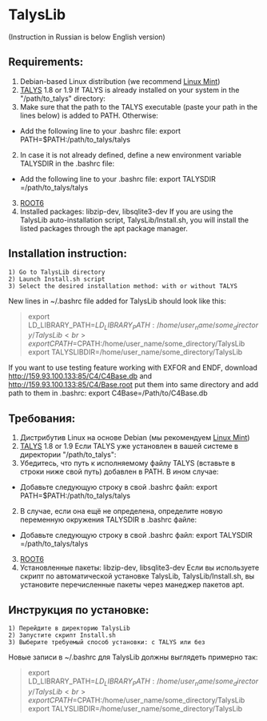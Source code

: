 # **TalysLib**

(Instruction in Russian is below English version)

## Requirements: 
1. Debian-based Linux distribution (we recommend [Linux Mint](https://linuxmint.com/))
2. [TALYS](https://tendl.web.psi.ch/tendl_2019/talys.html) 1.8 or 1.9 
If TALYS is already installed on your system in the "/path/to_talys" directory:
  1. Make sure that the path to the TALYS executable (paste your path in the lines below) is added to PATH. Otherwise:
   * Add the following line to your .bashrc file: export PATH=$PATH:/path/to_talys/talys
  2. In case it is not already defined, define a new environment variable TALYSDIR in the .bashrc file:
   * Add the following line to your .bashrc file: export TALYSDIR =/path/to_talys/talys
3. [ROOT6](https://root.cern)
4. Installed packages: libzip-dev, libsqlite3-dev
If you are using the TalysLib auto-installation script, TalysLib/Install.sh, you will install the listed packages through the apt package manager.

## Installation instruction:

    1) Go to TalysLib directory
    2) Launch Install.sh script
    3) Select the desired installation method: with or without TALYS

New lines in ~/.bashrc file added for TalysLib should look like this:
    
> export LD_LIBRARY_PATH=$LD_LIBRARY_PATH:/home/user_name/some_directory/TalysLib <br>
> export CPATH=$CPATH:/home/user_name/some_directory/TalysLib <br>
> export TALYSLIBDIR=/home/user_name/some_directory/TalysLib <br>

If you want to use testing feature working with EXFOR and ENDF, download http://159.93.100.133:85/C4/C4Base.db and http://159.93.100.133:85/C4/Base.root put them into same directory and add path to them in .bashrc:
export C4Base=/Path/to/C4Base.db

## Требования: 
1. Дистрибутив Linux на основе Debian (мы рекомендуем [Linux Mint](https://linuxmint.com/))
2. [TALYS](https://tendl.web.psi.ch/tendl_2019/talys.html) 1.8 or 1.9 
Если TALYS уже установлен в вашей системе в директории "/path/to_talys":
  1. Убедитесь, что путь к исполняемому файлу TALYS (вставьте в строки ниже свой путь) добавлен в PATH. В ином случае:
   * Добавьте следующую строку в свой .bashrc файл: export PATH=$PATH:/path/to_talys/talys
  2. В случае, если она ещё не определена, определите новую переменную окружения TALYSDIR в .bashrc файле:
   * Добавьте следующую строку в свой .bashrc файл: export TALYSDIR =/path/to_talys/talys 
3. [ROOT6](https://root.cern)
4. Установленные пакеты: libzip-dev, libsqlite3-dev
Если вы используете скрипт по автоматической установке TalysLib, TalysLib/Install.sh, вы установите перечисленные пакеты через манеджер пакетов apt.

## Инструкция по установке:

    1) Перейдите в директорию TalysLib
    2) Запустите скрипт Install.sh
    3) Выберите требуемый способ установки: с TALYS или без

Новые записи в ~/.bashrc для TalysLib должны выглядеть примерно так:
    
> export LD_LIBRARY_PATH=$LD_LIBRARY_PATH:/home/user_name/some_directory/TalysLib <br>
> export CPATH=$CPATH:/home/user_name/some_directory/TalysLib <br>
> export TALYSLIBDIR=/home/user_name/some_directory/TalysLib <br>

